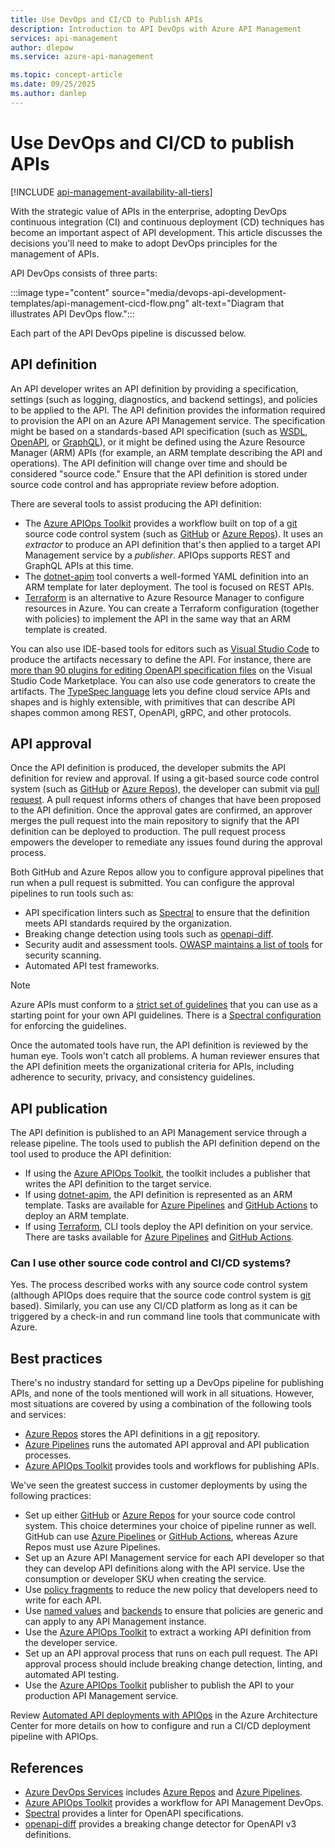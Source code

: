 ```yaml
---
title: Use DevOps and CI/CD to Publish APIs
description: Introduction to API DevOps with Azure API Management
services: api-management
author: dlepow
ms.service: azure-api-management

ms.topic: concept-article
ms.date: 09/25/2025
ms.author: danlep
---
```


# Use DevOps and CI/CD to publish APIs

[!INCLUDE [api-management-availability-all-tiers](../../includes/api-management-availability-all-tiers.md)]

With the strategic value of APIs in the enterprise, adopting DevOps continuous integration (CI) and continuous deployment (CD) techniques has become an important aspect of API development. This article discusses the decisions you'll need to make to adopt DevOps principles for the management of APIs.

API DevOps consists of three parts:

:::image type="content" source="media/devops-api-development-templates/api-management-cicd-flow.png" alt-text="Diagram that illustrates API DevOps flow.":::

Each part of the API DevOps pipeline is discussed below.

## API definition

An API developer writes an API definition by providing a specification, settings (such as logging, diagnostics, and backend settings), and policies to be applied to the API. The API definition provides the information required to provision the API on an Azure API Management service. The specification might be based on a standards-based API specification (such as [WSDL](https://www.w3.org/TR/wsdl20/), [OpenAPI](https://www.openapis.org/), or [GraphQL](https://graphql.org/learn/schema/)), or it might be defined using the Azure Resource Manager (ARM) APIs (for example, an ARM template describing the API and operations). The API definition will change over time and should be considered "source code." Ensure that the API definition is stored under source code control and has appropriate review before adoption.

There are several tools to assist producing the API definition:

* The [Azure APIOps Toolkit](https://github.com/Azure/APIOps) provides a workflow built on top of a [git](https://git-scm.com/) source code control system (such as [GitHub](https://github.com/) or [Azure Repos](/azure/devops/repos/get-started/what-is-repos)). It uses an _extractor_ to produce an API definition that's then applied to a target API Management service by a _publisher_. APIOps supports REST and GraphQL APIs at this time.
* The [dotnet-apim](https://github.com/mirsaeedi/dotnet-apim) tool converts a well-formed YAML definition into an ARM template for later deployment. The tool is focused on REST APIs.
* [Terraform](https://developer.hashicorp.com/terraform) is an alternative to Azure Resource Manager to configure resources in Azure. You can create a Terraform configuration (together with policies) to implement the API in the same way that an ARM template is created.

You can also use IDE-based tools for editors such as [Visual Studio Code](https://code.visualstudio.com/) to produce the artifacts necessary to define the API. For instance, there are [more than 90 plugins for editing OpenAPI specification files](https://marketplace.visualstudio.com/search?term=OpenAPI&target=VSCode&category=All%20categories&sortBy=Relevance) on the Visual Studio Code Marketplace. You can also use code generators to create the artifacts. The [TypeSpec language](https://github.com/microsoft/typespec) lets you define cloud service APIs and shapes and is highly extensible, with primitives that can describe API shapes common among REST, OpenAPI, gRPC, and other protocols.

## API approval

Once the API definition is produced, the developer submits the API definition for review and approval. If using a git-based source code control system (such as [GitHub](https://github.com/) or [Azure Repos](/azure/devops/repos/get-started/what-is-repos)), the developer can submit via [pull request](https://docs.github.com/en/pull-requests/collaborating-with-pull-requests/proposing-changes-to-your-work-with-pull-requests/about-pull-requests). A pull request informs others of changes that have been proposed to the API definition. Once the approval gates are confirmed, an approver merges the pull request into the main repository to signify that the API definition can be deployed to production. The pull request process empowers the developer to remediate any issues found during the approval process.

Both GitHub and Azure Repos allow you to configure approval pipelines that run when a pull request is submitted. You can configure the approval pipelines to run tools such as:

* API specification linters such as [Spectral](https://stoplight.io/open-source/spectral) to ensure that the definition meets API standards required by the organization.
* Breaking change detection using tools such as [openapi-diff](https://github.com/Azure/openapi-diff).
* Security audit and assessment tools. [OWASP maintains a list of tools](https://owasp.org/www-community/api_security_tools) for security scanning.
* Automated API test frameworks.

> [!NOTE]
> Azure APIs must conform to a [strict set of guidelines](https://github.com/microsoft/api-guidelines/blob/vNext/azure/Guidelines.md) that you can use as a starting point for your own API guidelines. There is a [Spectral configuration](https://github.com/Azure/azure-api-style-guide) for enforcing the guidelines.

Once the automated tools have run, the API definition is reviewed by the human eye. Tools won't catch all problems. A human reviewer ensures that the API definition meets the organizational criteria for APIs, including adherence to security, privacy, and consistency guidelines.

## API publication

The API definition is published to an API Management service through a release pipeline. The tools used to publish the API definition depend on the tool used to produce the API definition:

* If using the [Azure APIOps Toolkit](https://github.com/Azure/APIOps), the toolkit includes a publisher that writes the API definition to the target service.
* If using [dotnet-apim](https://github.com/mirsaeedi/dotnet-apim), the API definition is represented as an ARM template. Tasks are available for [Azure Pipelines](../azure-resource-manager/templates/deployment-tutorial-pipeline.md) and [GitHub Actions](https://github.com/marketplace/actions/deploy-azure-resource-manager-arm-template) to deploy an ARM template.
* If using [Terraform](https://developer.hashicorp.com/terraform), CLI tools deploy the API definition on your service. There are tasks available for [Azure Pipelines](https://marketplace.visualstudio.com/items?itemName=JasonBJohnson.azure-pipelines-tasks-terraform) and [GitHub Actions](https://developer.hashicorp.com/terraform/tutorials/automation/github-actions).

### Can I use other source code control and CI/CD systems?

Yes. The process described works with any source code control system (although APIOps does require that the source code control system is [git](https://git-scm.com/) based). Similarly, you can use any CI/CD platform as long as it can be triggered by a check-in and run command line tools that communicate with Azure.

## Best practices

There's no industry standard for setting up a DevOps pipeline for publishing APIs, and none of the tools mentioned will work in all situations. However, most situations are covered by using a combination of the following tools and services:

* [Azure Repos](/azure/devops/repos/get-started/what-is-repos) stores the API definitions in a [git](https://git-scm.com/) repository.
* [Azure Pipelines](../azure-resource-manager/templates/deployment-tutorial-pipeline.md) runs the automated API approval and API publication processes.
* [Azure APIOps Toolkit](https://github.com/Azure/azure-api-management-devops-resource-kit) provides tools and workflows for publishing APIs.

We've seen the greatest success in customer deployments by using the following practices:

* Set up either [GitHub](https://github.com/) or [Azure Repos](/azure/devops/repos/get-started/what-is-repos) for your source code control system. This choice determines your choice of pipeline runner as well. GitHub can use [Azure Pipelines](../azure-resource-manager/templates/deployment-tutorial-pipeline.md) or [GitHub Actions](https://github.com/marketplace/actions/deploy-azure-resource-manager-arm-template), whereas Azure Repos must use Azure Pipelines.
* Set up an Azure API Management service for each API developer so that they can develop API definitions along with the API service. Use the consumption or developer SKU when creating the service.
* Use [policy fragments](./policy-fragments.md) to reduce the new policy that developers need to write for each API.
* Use [named values](./api-management-howto-properties.md) and [backends](./backends.md) to ensure that policies are generic and can apply to any API Management instance.
* Use the [Azure APIOps Toolkit](https://github.com/Azure/APIOps) to extract a working API definition from the developer service.
* Set up an API approval process that runs on each pull request. The API approval process should include breaking change detection, linting, and automated API testing.
* Use the [Azure APIOps Toolkit](https://github.com/Azure/APIOps) publisher to publish the API to your production API Management service.

Review [Automated API deployments with APIOps](/azure/architecture/example-scenario/devops/automated-api-deployments-apiops) in the Azure Architecture Center for more details on how to configure and run a CI/CD deployment pipeline with APIOps.

## References

* [Azure DevOps Services](https://azure.microsoft.com/products/devops/) includes [Azure Repos](/azure/devops/repos/get-started/what-is-repos) and [Azure Pipelines](../azure-resource-manager/templates/deployment-tutorial-pipeline.md).
* [Azure APIOps Toolkit](https://github.com/Azure/APIOps) provides a workflow for API Management DevOps.
* [Spectral](https://stoplight.io/open-source/spectral) provides a linter for OpenAPI specifications.
* [openapi-diff](https://github.com/Azure/openapi-diff) provides a breaking change detector for OpenAPI v3 definitions.

